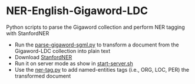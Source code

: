# NER-English-Gigaword-LDC
Python scripts to parse the Gigaword collection and perform NER tagging with StanfordNER

- Run the [parse-gigaword-sgml.py](parse-gigaword-sgml.py) to transform a document from the Gigaword-LDC collection into plain text
- Download [StanfordNER](http://nlp.stanford.edu/software/CRF-NER.shtml)
- Run it on server mode as show in [start-server.sh](start-server.sh)
- Use the [ner-tag.py](ner-tag.py) to add named-entities tags (i.e., ORG, LOC, PER) the transformed document 
